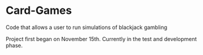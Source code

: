 # Card-Games
Code that allows a user to run simulations of blackjack gambling 

Project first began on November 15th. Currently in the test and development phase.
